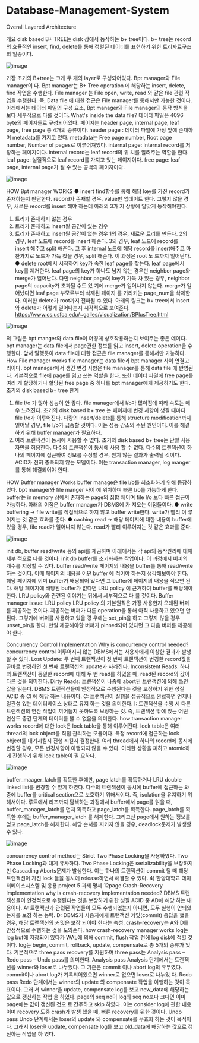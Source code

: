 # Database-Management-System

Overall Layered Architecture

개요 
disk based B+ TREE는 disk 상에서 동작하는 b+ tree이다. b+ tree는 record의 효율적인 
insert, find, delete를 통해 정렬된 데이터를 표현하기 위한 트리자료구조의 일종이다.

![image](image/image1.png)


가장 초기의 B+tree는 크게 두 개의 layer로 구성되어있다. Bpt manager와 File manager이
다. Bpt manager는 B+ Tree operation 에 해당하는 insert, delete, find 작업을 수행한다. File manager 는 File open, write, read 와 같은 file 관련 작업을 수행한다. 즉, Data file
에 대한 접근은 File manager를 통해서만 가능한 것이다. 아래에서는 데이터 파일의 구성
요소, Bpt manager와 File manager의 동작 방식을 보다 세부적으로 다룰 것이다. What's inside the data file?
데이터 파일은 4096 byte의 페이지들로 구성되어있다. 페이지는 header page, internal 
page, leaf page, free page 총 4개의 종류이다. 
header page : 데이터 파일에 가장 앞에 존재하며 metadata를 가지고 있다. metadata는 
Free page number, Root page number, Number of pages로 이루어져있다.
internal page: internal record를 저장하는 페이지이다. internal record는 leaf record의 위
치를 알려주는 역할을 한다. 
leaf page: 실질적으로 leaf record를 가지고 있는 페이지이다. free page: leaf page, internal page가 될 수 있는 공백의 페이지이다.

![image](image/image2.png)

HOW Bpt manager WORKS
● insert
find함수를 통해 해당 key를 가진 record가 존재하는지 판단한다. record가 존재할 경우, value만 업데이트 한다. 그렇지 않을 경우, 새로운 record를 insert 해야 하는데 아래의 3가
지 상황에 알맞게 동작해야한다.
1. 트리가 존재하지 않는 경우
2. 트리가 존재하고 insert될 공간이 있는 경우
3. 트리가 존재하고 insert될 공간이 없는 경우
1의 경우, 새로운 트리를 만든다. 2의 경우, leaf 노드에 record를 insert 해준다. 3의 경우, leaf 노드에 record를 insert 해주고 split 해준다. 그 후 internal 노드에 해당 
record를 insert해주고 마찬가지로 노드가 가득 찼을 경우, split 해준다. 이 과정은 root 노
드까지 일어난다. ● delete
root에서 시작하여 key가 속한 leaf page를 찾는다. leaf page에서 key를 제거한다. leaf 
page의 key가 하나도 남지 않는 경우만 neighbor page와 merge가 일어난다. 다만 
neighbor page에 key가 가득 차 있는 경우, neighbor page의 capacity가 초과될 수도 있
기에 merge가 일어나지 않는다. merge가 일어났다면 leaf page 부모로부터 삭제된 페이지
를 가리키는 page_num을 삭제한다. 이러한 delete가 root까지 전파될 수 있다. 아래의 링크는 b+ tree에서 insert와 delete가 어떻게 일어나는지 시각적으로 보여준다. https://www.cs.usfca.edu/~galles/visualization/BPlusTree.html

![image](image/image3.png)

의 그림은 bpt manger와 data file이 어떻게 상호작용하는지 보여주는 좋은 예이다. bpt manager는 data file에서 page관한 정보를 읽고 insert, delete operation을 수행한다. 앞서 말했듯이 data file에 대한 접근은 file manager를 통해서만 가능하다. How File manager works 
file manager는 data file과 bpt manager 사이 연결고리이다. bpt manager에서 생긴 변경
사항은 file manager를 통해 data file 에 반영된다. 기본적으로 file에 page를 읽고 쓰는 역할을 한다. 또한 데이터 파일에 free page를 여러 
개 할당하거나 할당된 free page 중 하나를 bpt manager에게 제공하기도 한다. 초기의 disk based b+ tree 한계
1. file I/o 가 많아 성능이 안 좋다. file manager에서 I/o가 많아짐에 따라 속도는 매우 느려진다. 초기의 disk based b+ tree
는 페이제에 변경 사항이 생길 때마다 file I/o가 이루어진다. 다량의 insert/delete를 통해 
structure modification까지 일어날 경우, file I/o가 급증할 것이다. 이는 성능 감소의 주된 
원인이다. 이를 해결하기 위해 buffer manager가 필요하다. 
2. 여러 트랜잭션이 동시에 사용할 수 없다. 초기의 disk based b+ tree는 단일 사용자만을 허용한다. 다수의 트랜잭션이 동시에 사용
할 수 없다. 다수의 트랜잭션이 하나의 페이지에 접근하여 정보를 수정할 경우, 원치 않는 
결과가 출력될 것이다. ACID가 전혀 충족되지 않는 모델이다. 이는 transaction manager, 
log manger를 통해 해결되어야 한다. 

HOW Buffer manager Works 
buffer manage은 file I/o를 최소화하기 위해 등장하였다. bpt manager와 file manger 사이
에 위치하며 빠른 I/o를 가능하게 한다. buffer는 in memory 상에서 존재하는 page의 집합
체이며 file I/o 보다 빠른 접근이 가능하다. 아래의 이점은 buffer manager가 DBMS에 가
져오는 이점들이다. ● write buffering -> file write를 직접적으로 하지 않고 buffer write한다. write가 빨리 이
루어지는 것 같은 효과를 준다. ● caching read -> 해당 페이지에 대한 내용이 buffer에 있을 경우, file read가 일어나지 
않는다. read가 빨리 이루어지는 것 같은 효과를 준다.

![image](image/image4.png)

init db, buffer read/write 등의 api를 제공하며 아래에서는 각 api의 동작원리에 대해 세부
적으로 다룰 것이다. 
init db 
buffer를 초기화하는 작업이다. 이 과정에서 버퍼의 개수를 지정할 수 있다. 
buffer read/write
페이지의 내용을 buffer를 통해 read/write하는 것이다. 이때 페이지의 내용을 어떤 buffer
에 적어야 하는지 생각해보아야 한다. 해당 페이지에 이미 buffer가 배당되어 있다면 그 
buffer에 페이지의 내용을 적으면 된다. 해당 페이지에 배당된 buffer가 없다면 LRU policy
에 근거하여 buffer를 배당해야 한다. LRU policy와 관련된 이야기는 뒤에서 세부적으로 다
룰 것이다. 
Buffer manager issue: LRU policy 
LRU policy 의 기본원칙은 가장 사용한지 오래된 버퍼를 제공하는 것이다. 제공하는 버퍼가 
다른 operation을 통해 아직 사용하고 있으면 안 된다. 그렇기에 버퍼를 사용하고 있을 경
우에는 set_pin을 하고 그렇지 않을 경우 unset_pin을 한다. 만일 제공해야할 버퍼가 
pinned되어 있다면 그 다음 버퍼를 제공해야 한다.

Concurrency Control Implementation
Why is concurrency control needed?
concurrency control 이루어지지 않는 DBMS에서는 사용자에게 이상한 결과가 발생할 수 
있다. 
Lost Update: 두 번째 트랜잭션이 첫 번째 트랜잭션이 변경한 record값을 곧바로 변경하면 
첫 번째 트랜잭션의 update가 사라진다. 
Inconsistent Reads: 하나의 트랜잭션이 동일한 record에 대해 두 번 read를 하였을 때, 
read된 record의 값이 다른 것을 의미한다. Dirty Reads: 트랜잭션이 나중에 abort된 트랜잭션에 의해 쓰인 값을 읽는다. 
DBMS 트랜잭션들이 안정적으로 수행된다는 것을 보장하기 위한 성질 ACID 중 CI 에 해당
하는 내용이다.
C: 트랜잭션이 실행을 성공적으로 완료하면 언제나 일관성 있는 데이터베이스 상태로 유지
하는 것을 의미한다. 
I: 트랜잭션을 수행 시 다른 트랜잭션의 연산 작업이 끼어들지 못하도록 보장하는 것. 즉, 트랜잭션 밖에 있는 어떤 연산도 중간 단계의 데이터를 볼 수 없음을 의미한다.
how transaction manager works 
record에 대한 lock은 lock table을 통해 이루어진다. lock table은 여러 thread의 lock 
object를 직접 관리하는 모듈이다. 특정 record에 접근하는 lock object를 대기시킬지 진행
시킬지 결정한다. 여러 thread에서 하나의 record에 동시에 변경할 경우, 모든 변경사항이 
이행되지 않을 수 있다. 이러한 상황을 피하고 atomic하게 진행하기 위해 lock table이 필
요하다.

![image](image/image5.png)

buffer_maager_latch를 획득한 후에만, page latch를 획득하거나 LRU double linked list를 
변경할 수 있게 하였다. 다수의 트랜잭션이 동시에 buffer에 접근하는 와중에 buffer를 
critical section으로 보호하기 위해서이다. 즉, isolation을 유지하기 위해서이다. 루트에서 리프까지 탐색하는 과정에서 buffer에서 page를 읽을 때, buffer_manager_latch를 
먼저 획득하고 page_latch를 획득한다. page_latch를 획득한 후에는 buffer_manager_latch
를 해제한다. 그리고선 page에서 원하는 정보를 얻고 page_latch를 해제한다. 해당 순서를 
지키지 않을 경우, deadlock문제가 발생할 수 있다.

![image](image/image6.png)


concurrency control method는 Strict Two Phase Locking을 사용하였다. Two Phase 
Locking과 대게 유사하다. Two Phase Locking은 serializability을 보장하지만 Cascading 
Aborts문제가 발생한다. 이는 하나의 트랜잭션이 commit 될 때 해당 트랜잭션이 가진 lock
들을 동시에 release하면서 해결할 수 있다. 
4) 한양대학교 데이터베이스시스템 및 응용 project 5 과제 명세 12page 
Crash-Recovery Implementation
why is crash-recovery implementation needed?
DBMS 트랜잭션들이 안정적으로 수행된다는 것을 보장하기 위한 성질 ACID 중 AD에 해당
하는 내용이다. A: 트랜잭션과 관련된 작업들이 모두 수행되었는지 아니면, 모두 실행이 안되었는지를 보장
하는 능력. D: DBMS가 사용자에게 트랜잭션 커밋(commit) 응답을 했을 경우, 해당 트랜잭션의 커밋은 
보장 되어야 한다는 속성. 
crash-recovery는 A와 D를 안정적으로 수행하는 것을 도와준다. 
how crash-recovery manager works 
log는 log buf에 저장되어 있다가 WAL에 의해 commit, flush 작업 전에 log disk에 적힐 
것이다. log는 begin, commit, rollback, update, compensate로 총 5개의 종류가 있다. 기본적으로 three pass recovery를 지원하며 three pass는 Analysis pass – Redo pass – Undo pass를 의미한다. 
Analysis pass 
Analysis 단계에서는 트랜잭션을 winner와 loser로 나누었다. 그 기준은 commit 이나 abort 
log의 유무였다. commit이나 abort log가 기록되어있으면 winner로 없으면 loser로 나누었
다.
Redo pass 
Redo 단계에서는 winner의 update 와 compensate 작업을 이행하는 것이 목표이다. 그래
서 winner을 update, compensate log를 보고 new_data에 해당하는 값으로 갱신하는 작업
을 하였다. page의 seq no이 log의 seq no보다 크다면 이미 page에는 값이 갱신된 것으
로 간주하고 skip 하였다. 이는 consider log에 관한 내용이며 recovery 도중 crash가 발생
했을 때, 빠른 recovery를 위한 것이다. 
Undo pass
Undo 단계에서는 loser의 update 와 compensate를 무효화 하는 것이 목적이다. 그래서 
loser을 update, compensate log를 보고 old_data에 해당하는 값으로 갱신하는 작업을 하
였다.